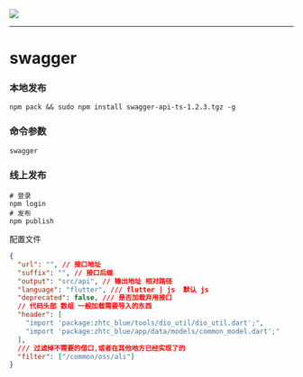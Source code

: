 <!--
 * @Date: 2022-10-11 11:00:49
 * @LastEditors: dengxin 994386508@qq.com
 * @LastEditTime: 2024-02-27 15:48:15
 * @FilePath: /swaggerapits/README.md
-->

<a href="https://www.npmjs.com/package/swagger-api-ts">
    <img src="https://img.shields.io/npm/v/swagger-api-ts.svg?style=flat-square">
  </a>

---

# swagger

### 本地发布

```
npm pack && sudo npm install swagger-api-ts-1.2.3.tgz -g
```

### 命令参数

```
swagger
```

### 线上发布

```
# 登录
npm login
# 发布
npm publish
```

配置文件

```json
{
  "url": "", // 接口地址
  "suffix": "", // 接口后缀
  "output": "src/api", // 输出地址 相对路径
  "language": "flutter", /// flutter | js  默认 js
  "deprecated": false, /// 是否加载弃用接口
  // 代码头部 数组 一般加载需要导入的东西
  "header": [
    "import 'package:zhtc_blue/tools/dio_util/dio_util.dart';",
    "import 'package:zhtc_blue/app/data/models/common_model.dart';"
  ],
  /// 过滤掉不需要的借口,或者在其他地方已经实现了的
  "filter": ["/common/oss/ali"]
}
```

